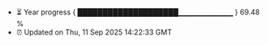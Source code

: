 - ⏳ Year progress { ████████████████████▁▁▁▁▁▁▁▁▁▁ } 69.48 %
- ⏰ Updated on Thu, 11 Sep 2025 14:22:33 GMT

